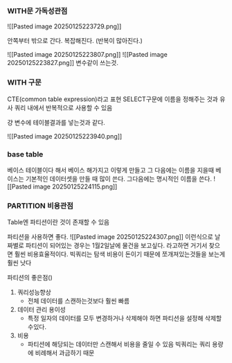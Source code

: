 
### WITH문 가독성관점

![[Pasted image 20250125223729.png]]

안쪽부터 밖으로 간다. 복잡해진다. (반복이 많아진다.)

![[Pasted image 20250125223807.png]]
![[Pasted image 20250125223827.png]]
변수같이 쓰는것.


### WITH 구문
CTE(common table expression)라고 표현
SELECT구문에 이름을 정해주는 것과 유사
쿼리 내에서 반복적으로 사용할 수 있음

걍 변수에 테이블결과를 넣는것과 같다.

![[Pasted image 20250125223940.png]]


### base table
베이스 테이블이다 해서 베이스 해가지고 이렇게 만들고 그 다음에는 이름을 지을때 베이스는 기본적인 데이터셋을 만들 때 많이 쓴다. 그다음에는 명시적인 이름을 쓴다.
![[Pasted image 20250125224115.png]]

### PARTITION 비용관점
Table엔 파티션이란 것이 존재할 수 있음

파티션을 사용하면 좋다.
![[Pasted image 20250125224307.png]]
이런식으로 날짜별로 파티션이 되어있는 경우는 1월2일날에 물건을 보고싶다. 라고하면 거기서 찾으면 훨씬 비용효율적이다.
빅쿼리는 탐색 비용이 돈이기 때문에 쪼개져있는것들을 보는게 훨씬 낫다


파티션의 좋은점()
1. 쿼리성능향상
	- 전체 데이터를 스캔하는것보다 훨씬 빠름
2. 데이터 관리 용이성
	- 특정 일자의 데이터를 모두 변경하거나 삭제해야 하면 파티션을 설정해 삭제할수있다.
3. 비용
	- 파티션에 해당되는 데이터만 스캔해서 비용을 줄일 수 있음
		빅쿼리는 쿼리 용량에 비례해서 과금하기 때문